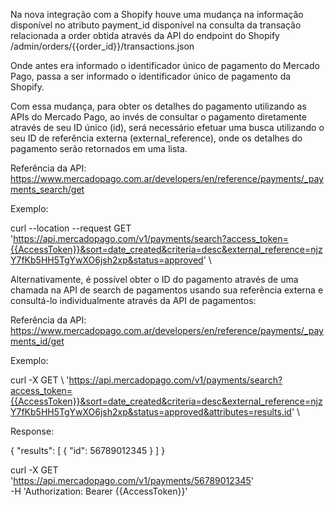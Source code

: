 Na nova integração com a Shopify houve uma mudança na informação disponível no atributo payment_id disponível na consulta da transação relacionada a order obtida através da API do endpoint do Shopify /admin/orders/{{order_id}}/transactions.json

Onde antes era informado o identificador único de pagamento do Mercado Pago, passa a ser informado o identificador único de pagamento da Shopify.  

Com essa mudança, para obter os detalhes do pagamento utilizando as APIs do Mercado Pago, ao invés de consultar o pagamento diretamente através de seu ID único (id), será necessário efetuar uma busca utilizando o seu ID de referência externa (external_reference), onde os detalhes do pagamento serão retornados em uma lista. 

Referência da API: 
https://www.mercadopago.com.ar/developers/en/reference/payments/_payments_search/get


Exemplo: 

curl --location --request GET 'https://api.mercadopago.com/v1/payments/search?access_token={{AccessToken}}&sort=date_created&criteria=desc&external_reference=njzY7fKb5HH5TgYwXO6jsh2xp&status=approved' \


Alternativamente, é possível obter o ID do pagamento através de uma chamada na API de search de pagamentos usando sua referência externa e consultá-lo individualmente através da API de pagamentos: 

Referência da API: 
https://www.mercadopago.com.ar/developers/en/reference/payments/_payments_id/get

Exemplo: 

curl -X GET  \ 
       'https://api.mercadopago.com/v1/payments/search?access_token={{AccessToken}}&sort=date_created&criteria=desc&external_reference=njzY7fKb5HH5TgYwXO6jsh2xp&status=approved&attributes=results.id' \

Response: 

{
    "results": [
        {
            "id": 56789012345
        }
    ]
}

curl -X GET \
      'https://api.mercadopago.com/v1/payments/56789012345' \
      -H 'Authorization: Bearer {{AccessToken}}'